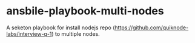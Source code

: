 # ansbile-playbook-multi-nodes
A seketon playbook for install nodejs repo (https://github.com/quiknode-labs/interview-q-1) to multiple nodes.
